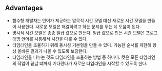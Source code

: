 ## Advantages
- 함수형 개발자는 언어가 제공하는 암묵적 시간 모델 대신 새로운 시간 모델을 만들어 사용한다. 새로운 모델은 해결하려고 하는 문제를 푸는 데 도움이 된다.
- 명시적 시간 모델은 종종 일급 값으로 만든다. 일급 값으로 만든 시간 모델은 프로그래밍 언어를 사용해서 시간을 다룰 수 있다.
- 타임라인을 조율하기 위해 동시성 기본형을 만들 수 있다. 가능한 순서를 제한해 항상 올바른 결과가 나올 수 있도록 보장한다.
- 타임라인을 나누는 것도 타임라인을 조율하는 방법 중 하나다. 컷은 모든 타임라인의 작업이 끝날 떄까지 기다렸다가 새로운 타임라인을 시작할 수 있도록 한다.